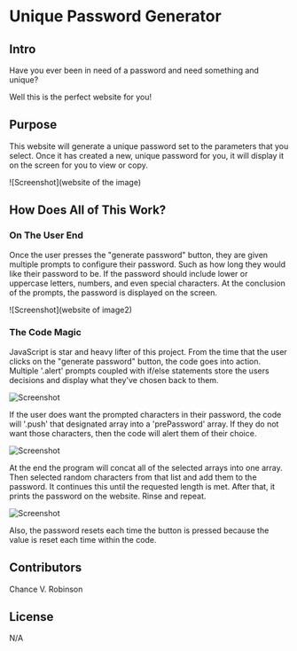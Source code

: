 # Unique Password Generator

## Intro

Have you ever been in need of a password and need something and unique?

Well this is the perfect website for you!

## Purpose

This website will generate a unique password set to the parameters that you select. Once it has created a new, unique password for you, it will display it on the screen for you to view or copy.

![Screenshot](website of the image)

## How Does All of This Work?

### On The User End 

Once the user presses the "generate password" button, they are given multiple prompts to configure their password. Such as how long they would like their password to be. If the password should include lower or uppercase letters, numbers, and even special characters. At the conclusion of the prompts, the password is displayed on the screen.

![Screenshot](website of image2)

### The Code Magic

JavaScript is star and heavy lifter of this project. From the time that the user clicks on the "generate password" button, the code goes into action. Multiple '.alert' prompts coupled with if/else statements store the users decisions and display what they've chosen back to them. 

![Screenshot]()

If the user does want the prompted characters in their password, the code will '.push' that designated array into a 'prePassword' array. If they do not want those characters, then the code will alert them of their choice.

![Screenshot]()

At the end the program will concat all of the selected arrays into one array. Then selected random characters from that list and add them to the password. It continues this until the requested length is met. After that, it prints the password on the website. Rinse and repeat. 

![Screenshot]()

Also, the password resets each time the button is pressed because the value is reset each time within the code.

## Contributors

Chance V. Robinson

## License

N/A